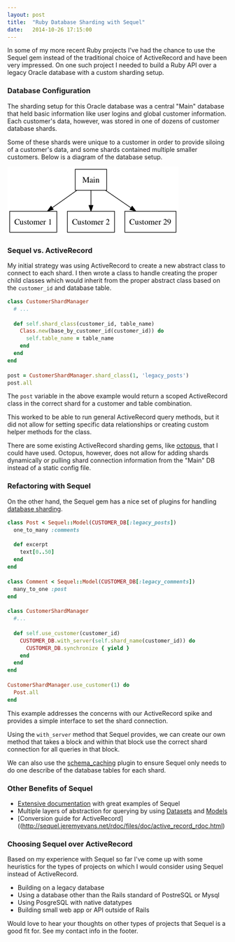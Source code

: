 ```yaml
---
layout: post
title:  "Ruby Database Sharding with Sequel"
date:   2014-10-26 17:15:00
---
```


In some of my more recent Ruby projects I've had the chance to use the Sequel gem instead of the traditional choice of ActiveRecord and have been very impressed.  On one such project I needed to build a Ruby API over a legacy Oracle database with a custom sharding setup.

### Database Configuration

The sharding setup for this Oracle database was a central "Main" database that held basic information like user logins and global customer information.  Each customer's data, however, was stored in one of dozens of customer database shards.

Some of these shards were unique to a customer in order to provide siloing of a customer's data, and some shards contained multiple smaller customers.  Below is a diagram of the database setup.

![Sharding Diagram](/images/sharding.png)

### Sequel vs. ActiveRecord

My initial strategy was using ActiveRecord to create a new abstract class to connect to each shard.  I then wrote a class to handle creating the proper child classes which would inherit from the proper abstract class based on the `customer_id` and database table.

```ruby
class CustomerShardManager
  # ...

  def self.shard_class(customer_id, table_name)
    Class.new(base_by_customer_id(customer_id)) do
      self.table_name = table_name
    end
  end
end

post = CustomerShardManager.shard_class(1, 'legacy_posts')
post.all
```

The `post` variable in the above example would return a scoped ActiveRecord class in the correct shard for a customer and table combination.

This worked to be able to run general ActiveRecord query methods, but it did not allow for setting specific data relationships or creating custom helper methods for the class.

There are some existing ActiveRecord sharding gems, like [octopus](https://github.com/tchandy/octopus), that I could have used. Octopus, however, does not allow for adding shards dynamically or pulling shard connection information from the "Main" DB instead of a static config file.

### Refactoring with Sequel

On the other hand, the Sequel gem has a nice set of plugins for handling [database sharding](http://sequel.jeremyevans.net/rdoc/files/doc/sharding_rdoc.html#label-Sharding).

```ruby
class Post < Sequel::Model(CUSTOMER_DB[:legacy_posts])
  one_to_many :comments

  def excerpt
    text[0..50]
  end
end

class Comment < Sequel::Model(CUSTOMER_DB[:legacy_comments])
  many_to_one :post
end

class CustomerShardManager
  #...

  def self.use_customer(customer_id)
    CUSTOMER_DB.with_server(self.shard_name(customer_id)) do
      CUSTOMER_DB.synchronize { yield }
    end
  end
end

CustomerShardManager.use_customer(1) do
  Post.all
end
```

This example addresses the concerns with our ActiveRecord spike and provides a simple interface to set the shard connection.

Using the `with_server` method that Sequel provides, we can create our own method that takes a block and within that block use the correct shard connection for all queries in that block.

We can also use the [schema_caching](http://sequel.jeremyevans.net/rdoc-plugins/files/lib/sequel/extensions/schema_caching_rb.html) plugin to ensure Sequel only needs to do one describe of the database tables for each shard.

### Other Benefits of Sequel

* [Extensive documentation](http://sequel.jeremyevans.net/documentation.html) with great examples of Sequel
* Multiple layers of abstraction for querying by using [Datasets](http://sequel.jeremyevans.net/rdoc/files/doc/dataset_basics_rdoc.html) and [Models](http://sequel.jeremyevans.net/rdoc/files/doc/object_model_rdoc.html#label-Sequel%3A%3AModel)
* [Conversion guide for ActiveRecord]((http://sequel.jeremyevans.net/rdoc/files/doc/active_record_rdoc.html)

### Choosing Sequel over ActiveRecord

Based on my experience with Sequel so far I've come up with some heuristics for the types of projects on which I would consider using Sequel instead of ActiveRecord.

* Building on a legacy database
* Using a database other than the Rails standard of PostreSQL or Mysql
* Using PosgreSQL with native datatypes
* Building small web app or API outside of Rails

Would love to hear your thoughts on other types of projects that Sequel is a good fit for. See my contact info in the footer.
